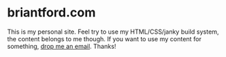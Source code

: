 # briantford.com

This is my personal site. Feel try to use my HTML/CSS/janky build system, the content belongs to me though. If you want to use my content for something, [drop me an email](mailto:btford@umich.edu). Thanks!